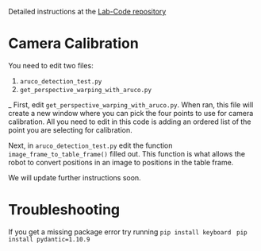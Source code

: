 
Detailed instructions at the [Lab-Code repository](https://github.com/ENME480/Lab-Code/blob/main/Final%20Project/Final_Project_Details.md)

# Camera Calibration

You need to edit two files:
1. `aruco_detection_test.py`
2. `get_perspective_warping_with_aruco.py`

_
First, edit `get_perspective_warping_with_aruco.py`. When ran, this file will create a new window where you can pick the four points to use for camera calibration. All you need to edit in this code is adding an ordered list of the point you are selecting for calibration.

Next, in `aruco_detection_test.py` edit the function `image_frame_to_table_frame()` filled out. This function is what allows the robot to convert positions in an image to positions in the table frame.


We will update further instructions soon.

# Troubleshooting
If you get a missing package error try running 
``` pip install keyboard ```
``` pip install pydantic=1.10.9```

